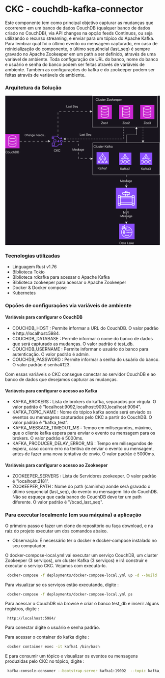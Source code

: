 # CKC - couchdb-kafka-connector 

Este componente tem como principal objetivo capturar as mudanças que ocorrerem em um banco de dados CouchDB (qualquer
banco de dados criado no CouchDB), via API changes na opção feeds Continuos, ou seja utilizando o recurso streaming, e enviar para um tópico do
Apache Kafka. Para lembrar qual foi o último evento ou mensagem
capturado, em caso de reinicialização do componente,  o último sequêncial (last_seq) é sempre gravado no Apache Zookeeper em um path a ser definido, através
de uma variável de ambiente.
Toda configuração de URL do banco, nome do banco e usuário e senha do banco podem ser feitas através de variáveis de ambiente.
Também as configurações do kafka e do zookeeper podem ser feitas através de variáveis de ambiente.

### Arquitetura da Solução

![Processo principal](./docs/streaming_bcadastro.drawio.svg)

### Tecnologias utilizadas

 - Linguagem Rust v1.76
 - Biblioteca Tokio
 - Biblioteca rdkafka para acessar o Apache Kafka
 - Biblioteca zookeeper para acessar o Apache Zookeeper
 - Docker & Docker compose
 - Kubernetes

### Opções de configurações via variáveis de ambiente

#### Variáveis para configurar o CouchDB

- COUCHDB_HOST : Permite informar a URL do CouchDB. O valor padrão é http://localhost:5984.
- COUCHDB_DATABASE : Permite informar o nome do banco de dados que será capturado as mudanças. O valor padrão é test_db.
- COUCHDB_USERNAME : Permite informar o usuário do banco para autenticação. O valor padrão é admin.
- COUCHDB_PASSWORD : Permite informar a senha do usuário do banco. O valor padrão é senha#123.

Com essas variáveis o CKC consegue conectar ao servidor CouchDB e ao banco de dados que desejamos capturar as mudanças.

#### Variáveis para configurar o acesso ao Kafka

- KAFKA_BROKERS : Lista de brokers do kafka, separados por vírgula. O valor padrão é "localhost:9092,localhost:9093,localhost:9094".
- KAFKA_TOPIC_NAME : Nome do tópico kafka aonde será enviado os eventos ou mensagens capturados pelo CKC a partir do CouchDB. O valor padrão é "kafka_test".
- KAFKA_MESSAGE_TIMEOUT_MS : Tempo em milisegundos, máximo, que o cliente kafka espera para enviar o evento ou mensagem para os brokers. O valor padrão é 5000ms.
- KAFKA_PRODUCER_DELAY_ERROR_MS : Tempo em milisegundos de espera, caso ocorro erro na tentiva de enviar o evento ou mensagem, antes de fazer uma nova tentativa de envio. O valor padrão é 5000ms.

#### Variáveis para configurar o acesso ao Zookeeper

- ZOOKEEPER_SERVERS : Lista de Servidores zookeeper. O valor padrão é "localhost:2181".
- ZOOKEEPER_PATH : Nome do path (caminho) aonde será gravado o último sequencial (last_seq), do evento ou mensagem lido do CouchDB.
                   Não se esqueça que cada banco do CouchDB deve ter um path diferente. O valor padrão é "/bcad_last_seq".

### Para executar localmente (em sua máquina) a aplicação

O primeiro passo e fazer um clone do repositório ou faça download, e na raiz do projeto executar um dos comandos abaixo.

- Observação: É necessário ter o docker e docker-compose instalado no seu computador.

O docker-compose-local.yml vai executar um serviço CouchDB, um cluster Zookeeper (3 serviços), um cluster Kafka (3 serviços) e irá construir e executar o serviço CKC.
Vejamos com executá-lo.

```bash
 docker-compose -f deployments/docker-compose-local.yml up -d --build
```

Para visualizar se os serviços estão executando, digite :

```bash
 docker-compose -f deployments/docker-compose-local.yml ps
```
Para acessar o CouchDB via browse e criar o banco test_db e inserir alguns registros, digite :

```http request
 http://localhost:5984/
```
Para conectar digite o usuário e senha padrão.

Para acessar o container do kafka digite :

```bash
 docker container exec -it kafka1 /bin/bash
```

E para consumir um tópico e visualizar os eventos ou mensagens produzidas pelo CKC no tópico, digite :

```bash
 kafka-console-consumer --bootstrap-server kafka1:19092  --topic kafka_test -from-beginning
```
